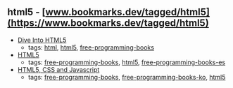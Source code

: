 html5 - [www.bookmarks.dev/tagged/html5](https://www.bookmarks.dev/tagged/html5)
---
* [Dive Into HTML5](https://diveintohtml5.info/)
    * tags: [html](../tagged/html.md), [html5](../tagged/html5.md), [free-programming-books](../tagged/free-programming-books.md)
* [HTML5](http://www.arkaitzgarro.com/html5/)
    * tags: [free-programming-books](../tagged/free-programming-books.md), [html5](../tagged/html5.md), [free-programming-books-es](../tagged/free-programming-books-es.md)
* [HTML5, CSS and Javascript](http://fromyou.tistory.com/581)
    * tags: [free-programming-books](../tagged/free-programming-books.md), [free-programming-books-ko](../tagged/free-programming-books-ko.md), [html5](../tagged/html5.md)
